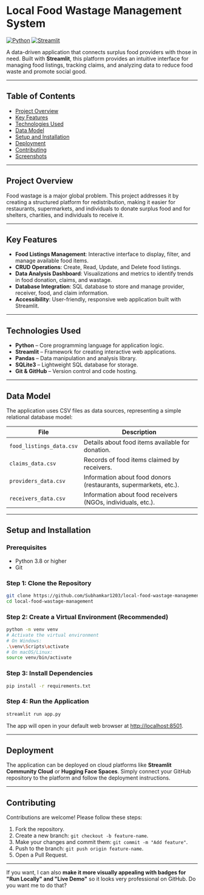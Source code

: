 


# Local Food Wastage Management System

[![Python](https://img.shields.io/badge/Python-3.8%2B-blue)](https://www.python.org/)
[![Streamlit](https://img.shields.io/badge/Streamlit-App-orange)](https://streamlit.io/)

A data-driven application that connects surplus food providers with those in need. Built with **Streamlit**, this platform provides an intuitive interface for managing food listings, tracking claims, and analyzing data to reduce food waste and promote social good.

---

## Table of Contents
- [Project Overview](#project-overview)
- [Key Features](#key-features)
- [Technologies Used](#technologies-used)
- [Data Model](#data-model)
- [Setup and Installation](#setup-and-installation)
- [Deployment](#deployment)
- [Contributing](#contributing)
- [Screenshots](#screenshots)

---

## Project Overview
Food wastage is a major global problem. This project addresses it by creating a structured platform for redistribution, making it easier for restaurants, supermarkets, and individuals to donate surplus food and for shelters, charities, and individuals to receive it.

---

## Key Features
- **Food Listings Management**: Interactive interface to display, filter, and manage available food items.
- **CRUD Operations**: Create, Read, Update, and Delete food listings.
- **Data Analysis Dashboard**: Visualizations and metrics to identify trends in food donation, claims, and wastage.
- **Database Integration**: SQL database to store and manage provider, receiver, food, and claim information.
- **Accessibility**: User-friendly, responsive web application built with Streamlit.

---

## Technologies Used
- **Python** – Core programming language for application logic.
- **Streamlit** – Framework for creating interactive web applications.
- **Pandas** – Data manipulation and analysis library.
- **SQLite3** – Lightweight SQL database for storage.
- **Git & GitHub** – Version control and code hosting.

---

## Data Model
The application uses CSV files as data sources, representing a simple relational database model:

| File | Description |
|------|-------------|
| `food_listings_data.csv` | Details about food items available for donation. |
| `claims_data.csv` | Records of food items claimed by receivers. |
| `providers_data.csv` | Information about food donors (restaurants, supermarkets, etc.). |
| `receivers_data.csv` | Information about food receivers (NGOs, individuals, etc.). |

---

## Setup and Installation

### Prerequisites
- Python 3.8 or higher
- Git

### Step 1: Clone the Repository
```bash
git clone https://github.com/Subhamkar1203/local-food-wastage-management.git
cd local-food-wastage-management
````

### Step 2: Create a Virtual Environment (Recommended)

```bash
python -m venv venv
# Activate the virtual environment
# On Windows:
.\venv\Scripts\activate
# On macOS/Linux:
source venv/bin/activate
```

### Step 3: Install Dependencies

```bash
pip install -r requirements.txt
```

### Step 4: Run the Application

```bash
streamlit run app.py
```

The app will open in your default web browser at [http://localhost:8501](http://localhost:8501).

---

## Deployment

The application can be deployed on cloud platforms like **Streamlit Community Cloud** or **Hugging Face Spaces**. Simply connect your GitHub repository to the platform and follow the deployment instructions.

---

## Contributing

Contributions are welcome! Please follow these steps:

1. Fork the repository.
2. Create a new branch: `git checkout -b feature-name`.
3. Make your changes and commit them: `git commit -m "Add feature"`.
4. Push to the branch: `git push origin feature-name`.
5. Open a Pull Request.

---



If you want, I can also **make it more visually appealing with badges for "Run Locally" and "Live Demo"** so it looks very professional on GitHub. Do you want me to do that?
```
